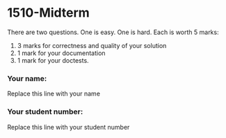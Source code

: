 # 1510-Midterm

There are two questions. One is easy. One is hard. Each is worth 5 marks:

<ol>
  <li>3 marks for correctness and quality of your solution</li>
  <li>1 mark for your documentation</li>
  <li>1 mark for your doctests.</li>
</ol>

### Your name:
Replace this line with your name

### Your student number:
Replace this line with your student number
